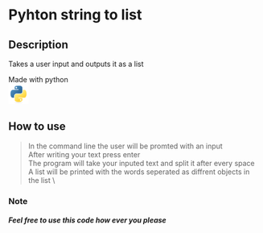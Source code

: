 # Pyhton string to list
## Description

Takes a user input and outputs it as a list


Made with python \
<a href="https://www.python.org" target="_blank" rel="noreferrer"> <img src="https://raw.githubusercontent.com/devicons/devicon/master/icons/python/python-original.svg" alt="python" width="40" height="40"/> </a>


## How to use
> In the command line the user will be promted with an input \
> After writing your text press enter \
> The program will take your inputed text and split it after every space \
> A list will be printed with the words seperated as diffrent objects in the list \


### Note 
##### Feel free to use this code how ever you please 

